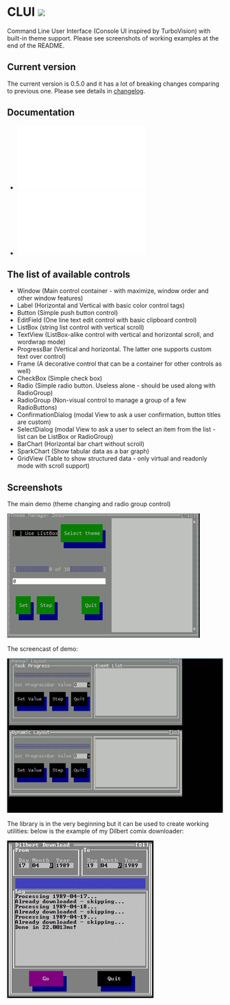 # CLUI   ![](https://travis-ci.org/VladimirMarkelov/clui.svg)
Command Line User Interface (Console UI inspired by TurboVision) with built-in theme support. Please see screenshots of working examples at the end of the README.

## Current version
The current version is 0.5.0 and it has a lot of breaking changes comparing to previous one. Please see details in [changelog](./changelog).

## Documentation
* ![Introduction](/docs/intro.md)
* ![Getting started](/docs/hello.md)

## The list of available controls
* Window (Main control container - with maximize, window order and other window features)
* Label (Horizontal and Vertical with basic color control tags)
* Button (Simple push button control)
* EditField (One line text edit control with basic clipboard control)
* ListBox (string list control with vertical scroll)
* TextView (ListBox-alike control with vertical and horizontal scroll, and wordwrap mode)
* ProgressBar (Vertical and horizontal. The latter one supports custom text over control)
* Frame (A decorative control that can be a container for other controls as well)
* CheckBox (Simple check box)
* Radio (Simple radio button. Useless alone - should be used along with RadioGroup)
* RadioGroup (Non-visual control to manage a group of a few RadioButtons)
* ConfirmationDialog (modal View to ask a user confirmation, button titles are custom)
* SelectDialog (modal View to ask a user to select an item from the list - list can be ListBox or RadioGroup)
* BarChart (Horizontal bar chart without scroll)
* SparkChart (Show tabular data as a bar graph)
* GridView (Table to show structured data - only virtual and readonly mode with scroll support)

## Screenshots
The main demo (theme changing and radio group control)

<img src="./demos/clui_demo_main.gif" alt="Main Demo">

The screencast of demo:

<img src="./demos/demo.gif" alt="Library Demo">

The library is in the very beginning but it can be used to create working utilities: below is the example of my Dilbert comix downloader:

<img src="./demos/dilbert_demo.gif" alt="Dilbert Downloader">
